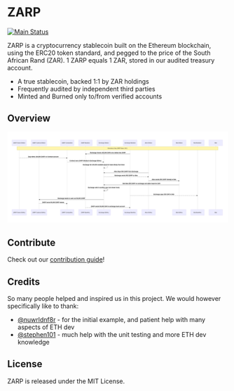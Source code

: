 # ZARP

[![Main Status](https://github.com/randreserve/ZARP/workflows/main/badge.svg)](https://github.com/randreserve/ZARP/actions)

ZARP is a cryptocurrency stablecoin built on the Ethereum blockchain, using the ERC20 token standard, and pegged to the price of the South African Rand (ZAR). 1 ZARP equals 1 ZAR, stored in our audited treasury account.

- A true stablecoin, backed 1:1 by ZAR holdings
- Frequently audited by independent third parties
- Minted and Burned only to/from verified accounts

## Overview

![Overview Flow Diagram](./docs/overview.png)

## Contribute

Check out our [contribution guide](CONTRIBUTING.md)!

## Credits

So many people helped and inspired us in this project. We would however specifically like to thank:

- [@nuwrldnf8r](https://github.com/nuwrldnf8r) - for the initial example, and patient help with many aspects of ETH dev
- [@stephen101](https://github.com/stephen101) - much help with the unit testing and more ETH dev knowledge

## License

ZARP is released under the MIT License.
